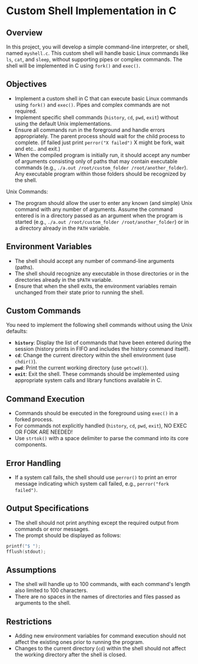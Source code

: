 Custom Shell Implementation in C
================================

Overview
--------
In this project, you will develop a simple command-line interpreter, or shell, named `myshell.c`. This custom shell will handle basic Linux commands like `ls`, `cat`, and `sleep`, without supporting pipes or complex commands. The shell will be implemented in C using `fork()` and `exec()`.

Objectives
----------
* Implement a custom shell in C that can execute basic Linux commands using `fork()` and `exec()`. Pipes and complex commands are not required.
* Implement specific shell commands (`history`, `cd`, `pwd`, `exit`) without using the default Unix implementations.
* Ensure all commands run in the foreground and handle errors appropriately. The parent process should wait for the child process to complete. (if failed just print `perror("X failed")` X might be fork, wait and etc.. and exit.)
* When the compiled program is initially run, it should accept any number of arguments consisting only of paths that may contain executable commands (e.g., `./a.out /root/custom_folder /root/another_folder`). Any executable program within those folders should be recognized by the shell.

Unix Commands:
* The program should allow the user to enter any known (and simple) Unix command with any number of arguments. Assume the command entered is in a directory passed as an argument when the program is started (e.g., `./a.out /root/custom_folder /root/another_folder`) or in a directory already in the `PATH` variable.

Environment Variables
---------------------
* The shell should accept any number of command-line arguments (paths).
* The shell should recognize any executable in those directories or in the directories already in the `$PATH` variable.
* Ensure that when the shell exits, the environment variables remain unchanged from their state prior to running the shell.

Custom Commands
---------------
You need to implement the following shell commands without using the Unix defaults:
* **`history`**: Display the list of commands that have been entered during the session (history prints in FIFO and includes the history command itself).
* **`cd`**: Change the current directory within the shell environment (use `chdir()`).
* **`pwd`**: Print the current working directory (use `getcwd()`).
* **`exit`**: Exit the shell.
These commands should be implemented using appropriate system calls and library functions available in C.

Command Execution
-----------------
* Commands should be executed in the foreground using `exec()` in a forked process.
* For commands not explicitly handled (`history`, `cd`, `pwd`, `exit`), NO EXEC OR FORK ARE NEEDED!
* Use `strtok()` with a space delimiter to parse the command into its core components.

Error Handling
--------------
* If a system call fails, the shell should use `perror()` to print an error message indicating which system call failed, e.g., `perror("fork failed")`.

Output Specifications
---------------------
* The shell should not print anything except the required output from commands or error messages.
* The prompt should be displayed as follows:
```c
printf("$ ");
fflush(stdout);
```

Assumptions
-----------
* The shell will handle up to 100 commands, with each command's length also limited to 100 characters.
* There are no spaces in the names of directories and files passed as arguments to the shell.

Restrictions
------------
* Adding new environment variables for command execution should not affect the existing ones prior to running the program.
* Changes to the current directory (`cd`) within the shell should not affect the working directory after the shell is closed.
